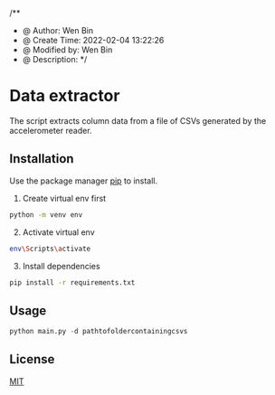 /\*\*

- @ Author: Wen Bin
- @ Create Time: 2022-02-04 13:22:26
- @ Modified by: Wen Bin
- @ Description:
  \*/

# Data extractor

The script extracts column data from a file of CSVs generated by the accelerometer reader.

## Installation

Use the package manager [pip](https://pip.pypa.io/en/stable/) to install.

1. Create virtual env first

```bash
python -m venv env
```

2. Activate virtual env

```bash
env\Scripts\activate
```

3. Install dependencies

```bash
pip install -r requirements.txt
```

## Usage

```python
python main.py -d pathtofoldercontainingcsvs
```

## License

[MIT](https://choosealicense.com/licenses/mit/)
